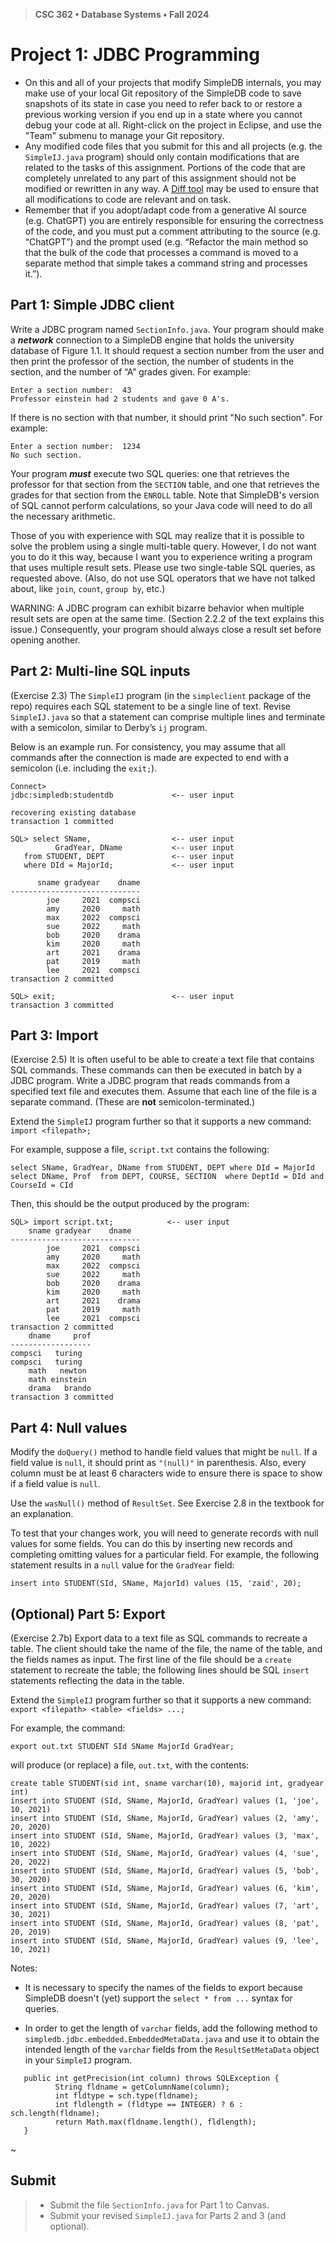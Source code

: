 > **CSC 362 • Database Systems • Fall 2024**
# Project 1: JDBC Programming

- On this and all of your projects that modify SimpleDB internals, you may make use of your local Git repository of the SimpleDB code to save snapshots of its state in case you need to refer back to or restore a previous working version if you end up in a state where you cannot debug your code at all. Right-click on the project in Eclipse, and use the "Team" submenu to manage your Git repository.
- Any modified code files that you submit for this and all projects (e.g. the `SimpleIJ.java` program) should only contain modifications that are related to the tasks of this assignment. Portions of the code that are completely unrelated to any part of this assignment should not be modified or rewritten in any way. A [Diff tool](https://www.diffchecker.com/text-compare/) may be used to ensure that all modifications to code are relevant and on task. 
- Remember that if you adopt/adapt code from a generative AI source (e.g. ChatGPT) you are entirely responsible for ensuring the correctness of the code, and you must put a comment attributing to the source (e.g. “ChatGPT”) and the prompt used (e.g. “Refactor the main method so that the bulk of the code that processes a command is moved to a separate method that simple takes a command string and processes it.”). 


## Part 1: Simple JDBC client

Write a JDBC program named `SectionInfo.java`. Your program should make a ***network*** connection to a SimpleDB engine that holds the university database of Figure 1.1. It should request a section number from the user and then print the professor of the section, the number of students in the section, and the number of “A” grades given. For example:

```
Enter a section number:  43
Professor einstein had 2 students and gave 0 A's.
```

If there is no section with that number, it should print "No such section". For example:

```
Enter a section number:  1234
No such section.
```

Your program ***must*** execute two SQL queries: one that retrieves the professor for that section from the `SECTION` table, and one that retrieves the grades for that section from the `ENROLL` table. Note that SimpleDB's version of SQL cannot perform calculations, so your Java code will need to do all the necessary arithmetic.

Those of you with experience with SQL may realize that it is possible to solve the
problem using a single multi-table query. However, I do not want you to do it this way, because I want you to experience writing a program that uses multiple result sets. Please use two single-table SQL queries, as requested above. (Also, do not use SQL operators that we have not talked about, like `join`, `count`, `group by`, etc.)

WARNING: A JDBC program can exhibit bizarre behavior when multiple result sets are
open at the same time. (Section 2.2.2 of the text explains this issue.) Consequently, your program should always close a result set before opening another.


## Part 2: Multi-line SQL inputs

(Exercise 2.3) The `SimpleIJ` program (in the `simpleclient` package of the repo) requires each SQL statement to be a single line of text. Revise `SimpleIJ.java` so that a statement can comprise multiple lines and terminate with a semicolon, similar to Derby’s `ij` program.

Below is an example run. For consistency, you may assume that all commands after the connection is made are expected to end with a semicolon (i.e. including the `exit;`).

```
Connect> 
jdbc:simpledb:studentdb             <-- user input

recovering existing database
transaction 1 committed

SQL> select SName,                  <-- user input
          GradYear, DName           <-- user input
   from STUDENT, DEPT               <-- user input
   where DId = MajorId;             <-- user input

      sname gradyear    dname
-----------------------------
        joe     2021  compsci
        amy     2020     math
        max     2022  compsci
        sue     2022     math
        bob     2020    drama
        kim     2020     math
        art     2021    drama
        pat     2019     math
        lee     2021  compsci
transaction 2 committed

SQL> exit;                          <-- user input
transaction 3 committed
```


## Part 3: Import

(Exercise 2.5) It is often useful to be able to create a text file that contains SQL commands. These commands can then be executed in batch by a JDBC program. Write a JDBC program that reads commands from a specified text file and executes them. Assume that each line of the file is a separate command. (These are **not** semicolon-terminated.)

Extend the `SimpleIJ` program further so that it supports a new command: `import <filepath>;`

For example, suppose a file, `script.txt` contains the following:

```
select SName, GradYear, DName from STUDENT, DEPT where DId = MajorId
select DName, Prof  from DEPT, COURSE, SECTION  where DeptId = DId and CourseId = CId
```

Then, this should be the output produced by the program:

```
SQL> import script.txt;            <-- user input     
    sname gradyear    dname
-----------------------------
        joe     2021  compsci
        amy     2020     math
        max     2022  compsci
        sue     2022     math
        bob     2020    drama
        kim     2020     math
        art     2021    drama
        pat     2019     math
        lee     2021  compsci
transaction 2 committed
    dname     prof
------------------
compsci   turing
compsci   turing
    math   newton
    math einstein
    drama   brando
transaction 3 committed
```



## Part 4: Null values

Modify the `doQuery()` method to handle field values that might be `null`. If a field value is `null`, it should print as `"(null)"` in parenthesis. Also, every column must be at least 6 characters wide to ensure there is space to show if a field value is `null`.

Use the `wasNull()` method of `ResultSet`. See Exercise 2.8 in the textbook for an explanation. 

To test that your changes work, you will need to generate records with null values for some fields. You can do this by inserting new records and completing omitting values for a particular field. For example, the following statement results in a `null` value for the `GradYear` field:

```
insert into STUDENT(SId, SName, MajorId) values (15, 'zaid', 20);
```



## (Optional) Part 5: Export

(Exercise 2.7b) Export data to a text file as SQL commands to recreate a table. The client should take the name of the file, the name of the table, and the fields names as input. The first line of the file should be a `create` statement to recreate the table; the following lines should be SQL `insert` statements reflecting the data in the table. 

Extend the `SimpleIJ` program further so that it supports a new command: `export <filepath> <table> <fields> ...;`

For example, the command:

    export out.txt STUDENT SId SName MajorId GradYear;

will produce (or replace) a file, `out.txt`, with the contents:

    create table STUDENT(sid int, sname varchar(10), majorid int, gradyear int)
    insert into STUDENT (SId, SName, MajorId, GradYear) values (1, 'joe', 10, 2021)
    insert into STUDENT (SId, SName, MajorId, GradYear) values (2, 'amy', 20, 2020)
    insert into STUDENT (SId, SName, MajorId, GradYear) values (3, 'max', 10, 2022)
    insert into STUDENT (SId, SName, MajorId, GradYear) values (4, 'sue', 20, 2022)
    insert into STUDENT (SId, SName, MajorId, GradYear) values (5, 'bob', 30, 2020)
    insert into STUDENT (SId, SName, MajorId, GradYear) values (6, 'kim', 20, 2020)
    insert into STUDENT (SId, SName, MajorId, GradYear) values (7, 'art', 30, 2021)
    insert into STUDENT (SId, SName, MajorId, GradYear) values (8, 'pat', 20, 2019)
    insert into STUDENT (SId, SName, MajorId, GradYear) values (9, 'lee', 10, 2021)

Notes:

- It is necessary to specify the names of the fields to export because SimpleDB doesn't (yet) support the `select * from ...` syntax for queries.

- In order to get the length of `varchar` fields, add the following method to `simpledb.jdbc.embedded.EmbeddedMetaData.java` and use it to obtain the intended length of the `varchar` fields from the `ResultSetMetaData` object in your `SimpleIJ` program.

```
   public int getPrecision(int column) throws SQLException {
	      String fldname = getColumnName(column);
	      int fldtype = sch.type(fldname);
	      int fldlength = (fldtype == INTEGER) ? 6 : sch.length(fldname);
	      return Math.max(fldname.length(), fldlength);
   }
```


~


## Submit

> - Submit the file `SectionInfo.java` for Part 1 to Canvas.
> - Submit your revised `SimpleIJ.java` for Parts 2 and 3 (and optional).